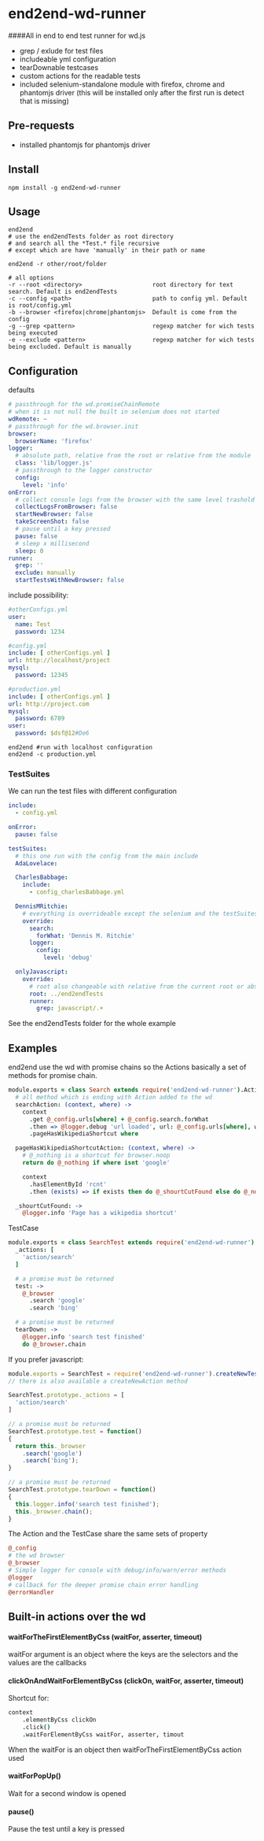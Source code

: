 # end2end-wd-runner

####All in end to end test runner for wd.js

* grep / exlude for test files
* includeable yml configuration
* tearDownable testcases
* custom actions for the readable tests
* included selenium-standalone module with firefox, chrome and phantomjs driver
  (this will be installed only after the first run is detect that is missing)

## Pre-requests

* installed phantomjs for phantomjs driver

## Install

```
npm install -g end2end-wd-runner
```

## Usage

```
end2end
# use the end2endTests folder as root directory
# and search all the *Test.* file recursive
# except which are have 'manually' in their path or name

end2end -r other/root/folder
```
```
# all options
-r --root <directory>                    root directory for text search. Default is end2endTests
-c --config <path>                       path to config yml. Default is root/config.yml
-b --browser <firefox|chrome|phantomjs>  Default is come from the config
-g --grep <pattern>                      regexp matcher for wich tests being executed
-e --exclude <pattern>                   regexp matcher for wich tests being excluded. Default is manually
```

## Configuration

defaults
```yml
# passthrough for the wd.promiseChainRemote
# when it is not null the built in selenium does not started
wdRemote: ~
# passthrough for the wd.browser.init
browser:
  browserName: 'firefox'
logger:
  # absolute path, relative from the root or relative from the module
  class: 'lib/logger.js'
  # passthrough to the logger constructor
  config:
    level: 'info'
onError:
  # collect console logs from the browser with the same level trashold as the logger
  collectLogsFromBrowser: false
  startNewBrowser: false
  takeScreenShot: false
  # pause until a key pressed
  pause: false
  # sleep x millisecond
  sleep: 0
runner:
  grep: ''
  exclude: manually
  startTestsWithNewBrowser: false
```

include possibility:

```yml
#otherConfigs.yml
user:
  name: Test
  password: 1234

#config.yml
include: [ otherConfigs.yml ]
url: http://localhost/project
mysql:
  password: 12345

#production.yml
include: [ otherConfigs.yml ]
url: http://project.com
mysql:
  password: 6789
user:
  password: $dsf@12#De6
```

```
end2end #run with localhost configuration
end2end -c production.yml
```

### TestSuites

We can run the test files with different configuration

```yml
include:
  - config.yml

onError:
  pause: false

testSuites:
  # this one run with the config from the main include
  AdaLovelace:

  CharlesBabbage:
    include:
      - config_charlesBabbage.yml

  DennisMRitchie:
    # everything is overrideable except the selenium and the testSuites configurations
    override:
      search:
        forWhat: 'Dennis M. Ritchie'
      logger:
        config:
          level: 'debug'

  onlyJavascript:
    override:
      # root also changeable with relative from the current root or absolute path
      root: ../end2endTests
      runner:
        grep: javascript/.+
```

See the end2endTests folder for the whole example

## Examples

end2end use the wd with promise chains so the Actions basically a set of methods for promise chain.

```coffeescript
module.exports = class Search extends require('end2end-wd-runner').Action
  # all method which is ending with Action added to the wd
  searchAction: (context, where) ->
    context
      .get @_config.urls[where] + @_config.search.forWhat
      .then => @logger.debug 'url loaded', url: @_config.urls[where], what: @_config.search.forWhat
      .pageHasWikipediaShortcut where

  pageHasWikipediaShortcutAction: (context, where) ->
    # @_nothing is a shortcut for browser.noop
    return do @_nothing if where isnt 'google'

    context
      .hasElementById 'rcnt'
      .then (exists) => if exists then do @_shourtCutFound else do @_nothing

  _shourtCutFound: ->
    @logger.info 'Page has a wikipedia shortcut'
```

TestCase
```coffeescript
module.exports = class SearchTest extends require('end2end-wd-runner').TestCase
  _actions: [
    'action/search'
  ]

  # a promise must be returned
  test: ->
    @_browser
      .search 'google'
      .search 'bing'

  # a promise must be returned
  tearDown: ->
    @logger.info 'search test finished'
    do @_browser.chain
```

If you prefer javascript:
```javascript
module.exports = SearchTest = require('end2end-wd-runner').createNewTestCase();
// there is also available a createNewAction method

SearchTest.prototype._actions = [
  'action/search'
]

// a promise must be returned
SearchTest.prototype.test = function()
{
  return this._browser
    .search('google')
    .search('bing');
}

// a promise must be returned
SearchTest.prototype.tearDown = function()
{
  this.logger.info('search test finished');
  this._browser.chain();
}
```

The Action and the TestCase share the same sets of property
```coffeescript
@_config
# the wd browser
@_browser
# Simple logger for console with debug/info/warn/error methods
@logger
# callback for the deeper promise chain error handling
@errorHandler
```
## Built-in actions over the wd

#### waitForTheFirstElementByCss (waitFor, asserter, timeout)

waitFor argument is an object where the keys are the selectors and the values are the callbacks

#### clickOnAndWaitForElementByCss (clickOn, waitFor, asserter, timeout)

Shortcut for:
```coffeescript
context
    .elementByCss clickOn
    .click()
    .waitForElementByCss waitFor, asserter, timout
```

When the waitFor is an object then waitForTheFirstElementByCss action used

#### waitForPopUp()

Wait for a second window is opened

#### pause()

Pause the test until a key is pressed
